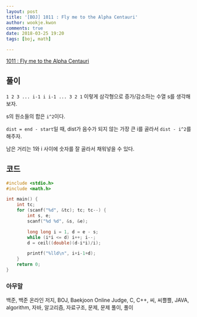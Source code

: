 ```yaml
---
layout: post
title: '[BOJ] 1011 : Fly me to the Alpha Centauri'
author: wookje.kwon
comments: true
date: 2018-03-25 19:20
tags: [boj, math]

---
```


[1011 : Fly me to the Alpha Centauri](https://www.acmicpc.net/problem/1011)

## 풀이

`1 2 3 ... i-1 i i-1 ... 3 2 1` 이렇게 삼각형으로 증가/감소하는 수열 s를 생각해보자.

s의 원소들의 합은 `i^2`이다.

`dist = end - start`일 때, dist가 음수가 되지 않는 가장 큰 i를 골라서 `dist - i^2`를 해주자.

남은 거리는 1와 i 사이에 숫자를 잘 골라서 채워넣을 수 있다.

## 코드

```cpp
#include <stdio.h>
#include <math.h>

int main() {
	int tc;
	for (scanf("%d", &tc); tc; tc--) {
		int s, e;
		scanf("%d %d", &s, &e);

		long long i = 1, d = e - s;
		while (i*i <= d) i++; i--;
		d = ceil((double)(d-i*i)/i);

		printf("%lld\n", i+i-1+d);
	}
	return 0;
}
```

### 아무말  
백준, 백준 온라인 저지, BOJ, Baekjoon Online Judge, C, C++, 씨, 씨쁠쁠, JAVA, algorithm, 자바, 알고리즘, 자료구조, 문제, 문제 풀이, 풀이
